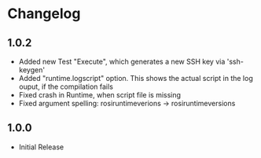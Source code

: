 # Changelog

## 1.0.2
- Added new Test "Execute", which generates a new SSH key via 'ssh-keygen' 
- Added "runtime.logscript" option. This shows the actual script in the log ouput, if the compilation fails
- Fixed crash in Runtime, when script file is missing
- Fixed argument spelling: rosiruntimeverions -> rosiruntimeversions

## 1.0.0
- Initial Release
